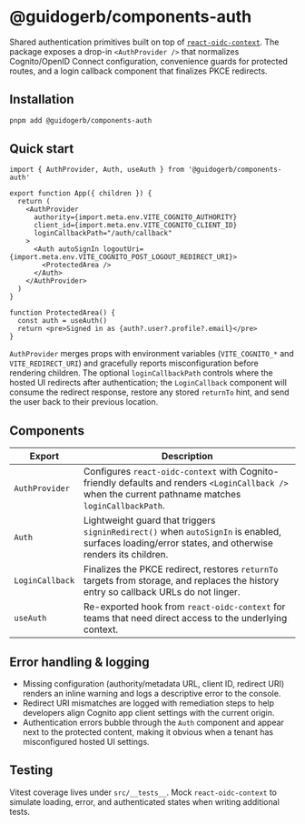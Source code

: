 # @guidogerb/components-auth

Shared authentication primitives built on top of [`react-oidc-context`](https://github.com/authts/react-oidc-context).
The package exposes a drop-in `<AuthProvider />` that normalizes Cognito/OpenID Connect configuration,
convenience guards for protected routes, and a login callback component that finalizes PKCE redirects.

## Installation

```bash
pnpm add @guidogerb/components-auth
```

## Quick start

```tsx
import { AuthProvider, Auth, useAuth } from '@guidogerb/components-auth'

export function App({ children }) {
  return (
    <AuthProvider
      authority={import.meta.env.VITE_COGNITO_AUTHORITY}
      client_id={import.meta.env.VITE_COGNITO_CLIENT_ID}
      loginCallbackPath="/auth/callback"
    >
      <Auth autoSignIn logoutUri={import.meta.env.VITE_COGNITO_POST_LOGOUT_REDIRECT_URI}>
        <ProtectedArea />
      </Auth>
    </AuthProvider>
  )
}

function ProtectedArea() {
  const auth = useAuth()
  return <pre>Signed in as {auth?.user?.profile?.email}</pre>
}
```

`AuthProvider` merges props with environment variables (`VITE_COGNITO_*` and `VITE_REDIRECT_URI`) and
gracefully reports misconfiguration before rendering children. The optional `loginCallbackPath`
controls where the hosted UI redirects after authentication; the `LoginCallback` component will
consume the redirect response, restore any stored `returnTo` hint, and send the user back to their
previous location.

## Components

| Export          | Description                                                                                                                                           |
| --------------- | ----------------------------------------------------------------------------------------------------------------------------------------------------- |
| `AuthProvider`  | Configures `react-oidc-context` with Cognito-friendly defaults and renders `<LoginCallback />` when the current pathname matches `loginCallbackPath`. |
| `Auth`          | Lightweight guard that triggers `signinRedirect()` when `autoSignIn` is enabled, surfaces loading/error states, and otherwise renders its children.   |
| `LoginCallback` | Finalizes the PKCE redirect, restores `returnTo` targets from storage, and replaces the history entry so callback URLs do not linger.                 |
| `useAuth`       | Re-exported hook from `react-oidc-context` for teams that need direct access to the underlying context.                                               |

## Error handling & logging

- Missing configuration (authority/metadata URL, client ID, redirect URI) renders an inline warning and logs a descriptive error to the console.
- Redirect URI mismatches are logged with remediation steps to help developers align Cognito app client settings with the current origin.
- Authentication errors bubble through the `Auth` component and appear next to the protected content, making it obvious when a tenant has misconfigured hosted UI settings.

## Testing

Vitest coverage lives under `src/__tests__`. Mock `react-oidc-context` to simulate loading, error,
and authenticated states when writing additional tests.
